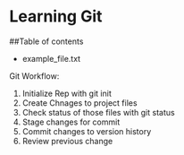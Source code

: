 # Learning Git

##Table of contents

- example_file.txt

Git Workflow:
1. Initialize Rep with git init
2. Create Chnages to project files
3. Check status of those files with git status
4. Stage changes for commit
5. Commit changes to version history
6. Review previous change
